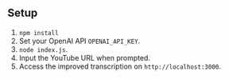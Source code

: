 ## Setup

1. `npm install`
2. Set your OpenAI API `OPENAI_API_KEY`.
3. `node index.js`.
4. Input the YouTube URL when prompted.
5. Access the improved transcription on `http://localhost:3000`.
